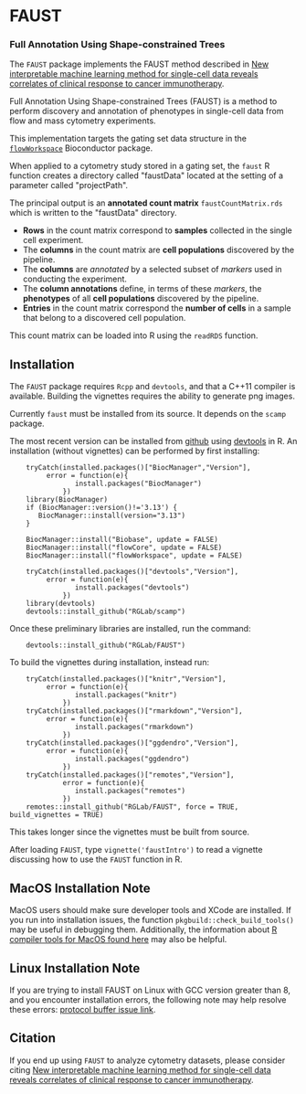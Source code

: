 # FAUST

### Full Annotation Using Shape-constrained Trees

The `FAUST` package implements the FAUST method described in [New interpretable machine learning method for single-cell data reveals correlates of clinical response to cancer immunotherapy](https://www.biorxiv.org/content/10.1101/702118v2).

Full Annotation Using Shape-constrained Trees (FAUST) is a method to perform discovery and annotation of phenotypes in single-cell data from flow and mass cytometry experiments.

This implementation targets the gating set data structure in the [`flowWorkspace`](https://bioconductor.org/packages/release/bioc/html/flowWorkspace.html) Bioconductor package.

When applied to a cytometry study stored in a gating set, the `faust` R function creates a directory called "faustData" located at the setting of a parameter called "projectPath".

The principal output is an **annotated count matrix** `faustCountMatrix.rds` which is written to the "faustData" directory.

- **Rows** in the count matrix correspond to **samples** collected in the single cell experiment.
- The **columns** in the count matrix are **cell populations** discovered by the pipeline. 
- The **columns** are *annotated* by a selected subset of *markers* used in conducting the experiment.
- The **column annotations** define, in terms of these *markers*, the **phenotypes** of all **cell populations** discovered by the pipeline.
- **Entries** in the count matrix correspond the **number of cells** in a sample that belong to a discovered cell population. 

This count matrix can be loaded into R using the `readRDS` function.

## Installation

The `FAUST` package requires `Rcpp` and `devtools`, and that a C++11 compiler is available. Building the vignettes requires the ability to generate png images.

Currently `faust` must be installed from its source. It depends on the `scamp` package. 

The most recent version can be installed from [github](https://github.com/FredHutch/faust) using [devtools](https://github.com/r-lib/devtools) in R. An installation (without vignettes) can be performed by first installing:

```
    tryCatch(installed.packages()["BiocManager","Version"],
	     error = function(e){
                install.packages("BiocManager")
             })	
    library(BiocManager)
    if (BiocManager::version()!='3.13') {
       BiocManager::install(version="3.13")
    }

    BiocManager::install("Biobase", update = FALSE)
    BiocManager::install("flowCore", update = FALSE)
    BiocManager::install("flowWorkspace", update = FALSE)

    tryCatch(installed.packages()["devtools","Version"],
	     error = function(e){
                install.packages("devtools")
             })	
    library(devtools)
    devtools::install_github("RGLab/scamp")
```

Once these preliminary libraries are installed, run the command:

```
    devtools::install_github("RGLab/FAUST")
```

To build the vignettes during installation, instead run:

```
    tryCatch(installed.packages()["knitr","Version"],
	     error = function(e){
                install.packages("knitr")
             })	
    tryCatch(installed.packages()["rmarkdown","Version"],
	     error = function(e){
                install.packages("rmarkdown")
             })
    tryCatch(installed.packages()["ggdendro","Version"],
	     error = function(e){
                install.packages("ggdendro")
             })
    tryCatch(installed.packages()["remotes","Version"],
    	     error = function(e){
                install.packages("remotes")
             })	
    remotes::install_github("RGLab/FAUST", force = TRUE, build_vignettes = TRUE)
```

This takes longer since the vignettes must be built from source.

After loading `FAUST`, type `vignette('faustIntro')` to read a vignette discussing how to use the `FAUST` function in R.

## MacOS Installation Note 

MacOS users should make sure developer tools and XCode are installed. If you run into installation issues, the function `pkgbuild::check_build_tools()` may be useful in debugging them. Additionally, the information about [R compiler tools for MacOS found here](https://thecoatlessprofessor.com/programming/cpp/r-compiler-tools-for-rcpp-on-macos/) may also be helpful.

## Linux Installation Note 

If you are trying to install FAUST on Linux with GCC version greater than 8, and you encounter installation errors, the following note may help resolve these errors: [protocol buffer issue link](https://github.com/protocolbuffers/protobuf/issues/5144#issuecomment-688723405).

## Citation

If you end up using `FAUST` to analyze cytometry datasets, please consider citing [New interpretable machine learning method for single-cell data reveals correlates of clinical response to cancer immunotherapy](https://www.biorxiv.org/content/10.1101/702118v2).